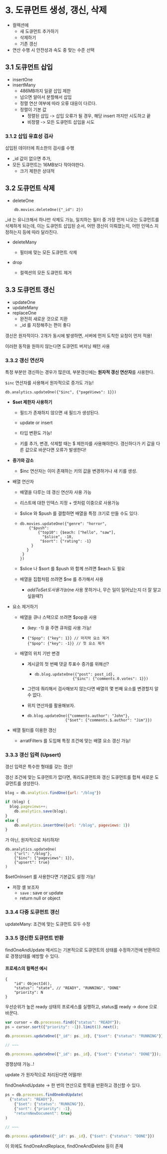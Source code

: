 # 3. 도큐먼트 생성, 갱신, 삭제



- 컬렉션에 
  - 새 도큐먼트 추가하기
  - 삭제하기
  - 기존 갱신
- 연산 수행 시 안전성과 속도 중 맞는 수준 선택



## 3.1 도큐먼트 삽입

- insertOne
- insertMany
  - 486MB까지 일괄 삽입 제한
  - 넘으면 알아서 분할해서 삽입
  - 정렬 연산 여부에 따라 오류 대응이 다르다.
  - 정렬이 기본 값
    - 정렬된 삽입 -> 삽입 오류가 될 경우, 해당 insert 까지만 시도하고 끝
    - 비정렬 -> 모든 도큐먼트 삽입을 시도



### 3.1.2 삽입 유효성 검사

삽입된 데이터에 최소한의 검사를 수행

- _id 값이 없으면 추가,
- 모든 도큐먼트는 16MB보다 작아야한다.
  - 크기 제한은 상대적

### 

## 3.2 도큐먼트 삭제

- deleteOne

```
	db.movies.deleteOne({"_id": 2})
```

_id 는 유니크해서 하나만 삭제도 가능, 일치하는 필터 중 가장 먼저 나오는 도큐먼트를 삭제하게 되는데, 
이는 도큐먼트 삽입된 순서, 어떤 갱신이 이뤄졌는지, 어떤 인덱스 지정하는지 등에 따라 달라진다.

- deleteMany
  - 필터에 맞는 모든 도큐먼트 삭제

- drop
  - 컬렉션의 모든 도큐먼트 제거

## 3.3 도큐먼트 갱신

- updateOne
- updateMany
- replaceOne
  - 완전히 새로운 것으로 치환
  - _id 를 지정해주는 편이 좋다

갱신은 원자적이다. 2개가 동시에 발생하면, 서버에 먼저 도착한 요청이 먼저 적용!

이러한 동작을 원하지 않는다면 도큐먼트 버저닝 패턴 사용



### 3.3.2 갱신 연산자

특정 부분만 갱신하는 경우가 많은데, 부분갱신에는 **원자적 갱신 연산자**를 사용한다.

`$inc` 연산자를 사용해서 원자적으로 증가도 가능!

```
db.analytics.updateOne({"$inc", {"pageViews": 1}})
```

- **$set 제한자 사용하기**

  - 필드가 존재하지 않으면 새 필드가 생성된다. 
  - update or insert
  - 타입 변환도 가능!

  - 키를 추가, 변경, 삭제할 때는 $ 제한자를 사용해야한다. 갱신하다가 키 값을 다른 값으로 바꾼다면 오류가 발생한다!

- **증가와 감소**

  - $inc 연산자는 이미 존재하는 키의 값을 변경하거나 새 키를 생성.

- 배열 연산자

  - 배열을 다루는 데 갱신 연산자 사용 가능

  - 리스트에 대한 인덱스 지정 + 셋처럼 이중으로 사용가능

  - $slice 와 $push 를 결합하면 배열을 특정 크기로 만들 수도 있다.

  - ```
    db.movies.updateOne({"genre": "horror",
    	{"$push": 
    		{"top10": {$each: ["hello", "saw"], 
    		  "$slice", -10,
    	 	 "$sort": {"rating": -1}
         }
       }
     }
    })
    ```

  - $slice 나 $sort 를 $push 와 함께 쓰려면 $each 도 필요

  - 배열을 집합처럼 쓰려면 $ne 를 추가해서 사용
    - $addToSet 도 사용 가능 ($ne 사용 못하거나, 무슨 일이 일어났는지 더 잘 알고 싶을때?)

- 요소 제거하기

  - 배열을 큐나 스택으로 쓰려면 $pop을 사용 

    - (key: -1) 을 주면 큐처럼 사용 가능!

    - ```
      {"$pop": {"key": 1}} // 마지막 요소 제거
      {"$pop": {"key": -1}} // 첫 요소 제거
      ```

  - 배열의 위치 기반 변경

    - 게시글의 첫 번째 댓글 투표수 증가를 위해선?

      - ```
        db.blog.updateOne({"post": post_id},
                         {"$inc": {"comments.0.votes": 1}})
        ```

    - 그런데 쿼리해서 검사해보지 않는다면 배열의 몇 번째 요소를 변경할지 알 수 없다.

    - 위치 연산자를 활용해보자.

    - ```
      db.blog.updateOne({"comments.author": "John"},
                       {"$set": {"comments.$.author": "Jim"}})
      ```

- 배열 필터를 이용한 갱신

  - arratFilters 를 도입해 특정 조건에 맞는 배열 요소 갱신 가능!



### 3.3.3 갱신 입력 (Upsert)

갱신 입력은 특수한 형태를 갖는 갱신!

갱신 조건에 맞는 도큐먼트가 없다면, 쿼리도큐먼트와 갱신 도큐먼트를 합쳐 새로운 도큐먼트를 생성한다.

```javascript
blog = db.analytics.findOne({url: "/blog"})

if (blog) {
  blog.pageviews++;
	db.analytics.save(blog);
}
else {
	db.analytics.insertOne({url: "/blog", pageviews: 1})
}
```

가 아닌, 원자적으로 처리하자!

```
db.analytics.updateOne(
    {"url": "/blog"}, 
    {"$inc": {"pageviews": 1}},
    {"upsert": true}
)
```

$setOnInsert 를 사용한다면 기본값도 설정 가능!

- 저장 셸 보조자
  - `save` : save or update
  - return null or object



### 3.3.4 다중 도큐먼트 갱신

updateMany: 조건에 맞는 도큐먼트 모두 수정 



### 3.3.5 갱신한 도큐먼트 반환

findOneAndUpdate 메서드는 기본적으로 도큐먼트의 상태를 수정하기전에 반환하므로 경쟁상태를 예방할 수 있다.

#### 프로세스의 컬렉션 예시

```
{
    "id": ObjectId(),
    "status": "state", // "READY", "RUNNING", "DONE"
    "priority": N
}
```

우선순위가 높은 ready 상태의 프로세스를 실행하고, status를 ready -> done 으로 바꾼다. 

```javascript
var cursor = db.processes.find({"status": "READY"});
ps = cursor.sort({"priority": -1}).limit(1).next();

db.processes.updateOne({"_id": ps._id}, {"$set": {"status": "RUNNING"}});

// ~~~

db.processes.updateOne({"_id": ps._id}, {"$set": {"status": "DONE"}});
```

경쟁상태 가능..!

update 가 원자적으로 처리된다면 어떨까!

findOneAndUpdate -> 한 번의 연산으로 항목을 반환하고 갱신할 수 있다.

```javascript
ps = db.processes.findOneAndUpdate(
  {"status": "READY"},
	{"$set": {"status": "RUNNING"}},
	{"sort": {"priority": -1},
	"returnNewDocument": true}
)

// ~~~

db.process.updateOne({"_id": ps._id}, {"$set": {"status": "DONE"}})
```



이 외에도 findOneAndReplace, findOneAndDelete 등이 존재


